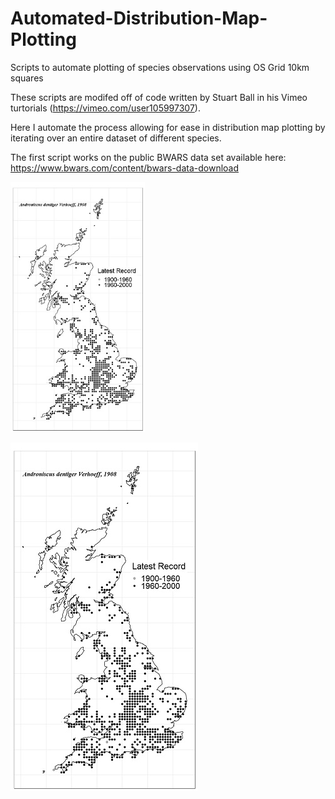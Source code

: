 # Automated-Distribution-Map-Plotting
Scripts to automate plotting of species observations using OS Grid 10km squares

These scripts are modifed off of code written by Stuart Ball in his Vimeo turtorials (https://vimeo.com/user105997307). 

Here I automate the process allowing for ease in distribution map plotting by iterating over an entire dataset of different species.

The first script works on the public BWARS data set available here: https://www.bwars.com/content/bwars-data-download

<img src="Images/Androniscus%20dentiger%20Verhoeff,%201908%20.jpg" height="400"> 

![](Images/Androniscus%20dentiger%20Verhoeff,%201908%20.jpg)
